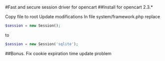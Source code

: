#Fast and secure session driver for opencart
##Install for opencart 2.3.*

Copy file to root
Update modifications
In file system/framework.php replace
```php
$session = new Session();
```
to
```php
$session = new Session('sqlite');
```
##Bonus.
Fix cookie expiration time update problem
